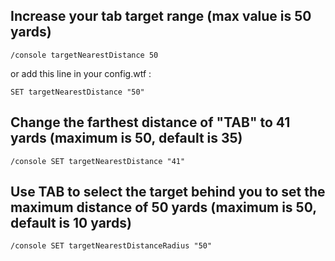 ## Increase your tab target range (max value is 50 yards)
```
/console targetNearestDistance 50
```
or add this line in your config.wtf :
```
SET targetNearestDistance "50"
```
 

## Change the farthest distance of "TAB" to 41 yards (maximum is 50, default is 35)
```
/console SET targetNearestDistance "41"
```
 

## Use TAB to select the target behind you to set the maximum distance of 50 yards (maximum is 50, default is 10 yards)
```
/console SET targetNearestDistanceRadius "50"
```
